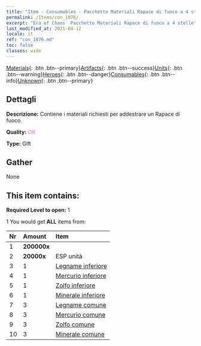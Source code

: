 ```yaml
---
title: "Item - Consumables - Pacchetto Materiali Rapace di fuoco a 4 stelle"
permalink: /Items/con_1876/
excerpt: "Era of Chaos  Pacchetto Materiali Rapace di fuoco a 4 stelle"
last_modified_at: 2021-04-12
locale: it
ref: "con_1876.md"
toc: false
classes: wide
---
```

 [Materials](/it/Items/){: .btn .btn--primary}[Artifacts](/it/Items/Artifacts/){: .btn .btn--success}[Units](/it/Items/Units/){: .btn .btn--warning}[Heroes](/it/Items/Heroes/){: .btn .btn--danger}[Consumables](/it/Items/Consumables/){: .btn .btn--info}[Unknown](/it/Items/Unknown/){: .btn .btn--primary}

## Dettagli
 **Descrizione:** Contiene i materiali richiesti per addestrare un Rapace di fuoco.

 **Quality:** <span style="color: #DA70D6">OK</span>

 **Type:** Gift

## Gather

  None

## This item contains:

 **Required Level to open:** 1

 1 You would get **ALL** items  from:

  | Nr | Amount |     Item    |
  |:---|:-------|:------------|
  | 1 |  **200000x** | <i class="fas fa-coins"/> |  | 
  | 2 |  **20000x** | ESP unità |  | 
  | 3 | 1 | [Legname inferiore](/it/Items/mat_1/) | 
  | 4 | 1 | [Mercurio inferiore](/it/Items/mat_2/) | 
  | 5 | 1 | [Zolfo inferiore](/it/Items/mat_3/) | 
  | 6 | 1 | [Minerale inferiore](/it/Items/mat_1/) | 
  | 7 | 3 | [Legname comune](/it/Items/mat_7/) | 
  | 8 | 3 | [Mercurio comune](/it/Items/mat_8/) | 
  | 9 | 3 | [Zolfo comune](/it/Items/mat_9/) | 
  | 10 | 3 | [Minerale comune](/it/Items/mat_6/) | 

